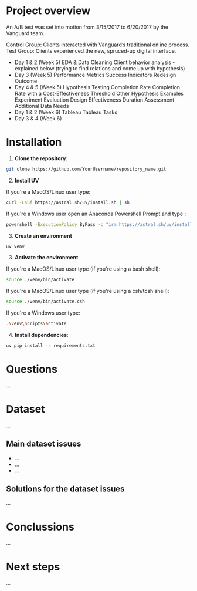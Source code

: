 # Project overview

An A/B test was set into motion from 3/15/2017 to 6/20/2017 by the Vanguard team.

Control Group: Clients interacted with Vanguard’s traditional online process.
Test Group: Clients experienced the new, spruced-up digital interface.

* Day 1 & 2 (Week 5)
EDA & Data Cleaning
Client behavior analysis - explained below (trying to find relations and come up with hypothesis)
* Day 3 (Week 5)
Performance Metrics
Success Indicators
Redesign Outcome
* Day 4 & 5 (Week 5)
Hypothesis Testing
Completion Rate
Completion Rate with a Cost-Effectiveness Threshold
Other Hypothesis Examples
Experiment Evaluation
Design Effectiveness
Duration Assessment
Additional Data Needs
* Day 1 & 2 (Week 6)
Tableau
Tableau Tasks
* Day 3 & 4 (Week 6)


# Installation

1. **Clone the repository**:

```bash
git clone https://github.com/YourUsername/repository_name.git
```

2. **Install UV**

If you're a MacOS/Linux user type:

```bash
curl -LsSf https://astral.sh/uv/install.sh | sh
```

If you're a Windows user open an Anaconda Powershell Prompt and type :

```bash
powershell -ExecutionPolicy ByPass -c "irm https://astral.sh/uv/install.ps1 | iex"
```

3. **Create an environment**

```bash
uv venv 
```

3. **Activate the environment**

If you're a MacOS/Linux user type (if you're using a bash shell):

```bash
source ./venv/bin/activate
```

If you're a MacOS/Linux user type (if you're using a csh/tcsh shell):

```bash
source ./venv/bin/activate.csh
```

If you're a Windows user type:

```bash
.\venv\Scripts\activate
```

4. **Install dependencies**:

```bash
uv pip install -r requirements.txt
```

# Questions 
...

# Dataset 
...

## Main dataset issues

- ...
- ...
- ...

## Solutions for the dataset issues
...

# Conclussions
...

# Next steps
...
